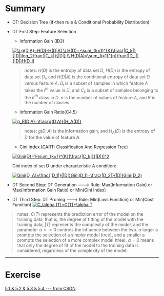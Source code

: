 # Summary
  - DT: Decision Tree (if-then rule & Conditional Probability Distribution)
  - DT First Step: Feature Selection
    - Information Gain (ID3)
    
    <a href="https://www.codecogs.com/eqnedit.php?latex=\\&space;g(D,A)=H(D)-H(D|A)&space;\\&space;H(D)=-\sum_{k=1}^{K}\frac{|C_k|}{|D|}log_2\frac{|C_k|}{|D|}&space;\\&space;H(D|A)=\sum_{i=1}^{n}\frac{|D_i|}{|D|}H(D_i)" target="_blank"><img src="https://latex.codecogs.com/gif.latex?\\&space;g(D,A)=H(D)-H(D|A)&space;\\&space;H(D)=-\sum_{k=1}^{K}\frac{|C_k|}{|D|}log_2\frac{|C_k|}{|D|}&space;\\&space;H(D|A)=\sum_{i=1}^{n}\frac{|D_i|}{|D|}H(D_i)" title="\\ g(D,A)=H(D)-H(D|A) \\ H(D)=-\sum_{k=1}^{K}\frac{|C_k|}{|D|}log_2\frac{|C_k|}{|D|} \\ H(D|A)=\sum_{i=1}^{n}\frac{|D_i|}{|D|}H(D_i)" /></a>
    
    > notes: $H(D)$ is the entropy of data set $D$, $H(D_i)$ is the entropy of data set $D_i$, 
    and $H(D|A)$ is the conditional entropy of data set $D$ versus feature $A$. 
    $D_i$ is a subset of samples in which feature $A$ takes the $i^{th}$ value in $D$, 
    and $C_k$ is a subset of samples belonging to the $k^{th}$ class in $D$. 
    $n$ is the number of values of feature $A$, and $K$ is the number of classes.
    
    - Information Gain Ratio(C4.5)
    
    <a href="https://www.codecogs.com/eqnedit.php?latex=g_R(D,A)=\frac{g(D,A)}{H_A(D)}" target="_blank"><img src="https://latex.codecogs.com/gif.latex?g_R(D,A)=\frac{g(D,A)}{H_A(D)}" title="g_R(D,A)=\frac{g(D,A)}{H_A(D)}" /></a>
    
    > notes: $g(D,A)$ is the information gain, and $H_A(D)$ is the entropy of $D$ for the value of feature $A$.
    
    - Gini Index (CART: Classification And Regression Tree)
    
    <a href="https://www.codecogs.com/eqnedit.php?latex=Gini(D)=1-\sum_{k=1}^{K}(\frac{|C_k|}{|D|})^2" target="_blank"><img src="https://latex.codecogs.com/gif.latex?Gini(D)=1-\sum_{k=1}^{K}(\frac{|C_k|}{|D|})^2" title="Gini(D)=1-\sum_{k=1}^{K}(\frac{|C_k|}{|D|})^2" /></a>
    
    Gini index of set D under characteristic A condition:
    
    <a href="https://www.codecogs.com/eqnedit.php?latex=Gini(D,&space;A)=\frac{|D_1|}{|D|}Gini(D_1)&plus;\frac{|D_2|}{|D|}Gini(D_2)" target="_blank"><img src="https://latex.codecogs.com/gif.latex?Gini(D,&space;A)=\frac{|D_1|}{|D|}Gini(D_1)&plus;\frac{|D_2|}{|D|}Gini(D_2)" title="Gini(D, A)=\frac{|D_1|}{|D|}Gini(D_1)+\frac{|D_2|}{|D|}Gini(D_2)" /></a>

  - DT Second Step: DT Generation ---> Rule: Max(Information Gain) or Max(Information Gain Ratio) or Min(Gini Index)
  
  - DT Third Step: DT Pruning ---> Rule: Min(Loss Function) or Min(Cost Function)
  <a href="https://www.codecogs.com/eqnedit.php?latex=C_\alpha&space;(T)=C(T)&plus;\alpha&space;T" target="_blank"><img src="https://latex.codecogs.com/gif.latex?C_\alpha&space;(T)=C(T)&plus;\alpha&space;T" title="C_\alpha (T)=C(T)+\alpha T" /></a>
  
  > notes: $C(T)$ represents the prediction error of the model on the training data, that is, the degree of fitting of the model with the training data, $|T|$ represents the complexity of the model, and the parameter $\alpha>=0$ controls the influence between the two. $\alpha$ larger a prompts the selection of a simpler model (tree), and a smaller a prompts the selection of a more complex model (tree). $\alpha=0$ means that only the degree of fit of the model to the training data is considered, regardless of the complexity of the model.
 
 
----
# Exercise
[5.1 & 5.2 & 5.3 & 5.4 --- from CSDN](https://blog.csdn.net/familyshizhouna/article/details/72551841)

  
  
  
  
  
  
    
